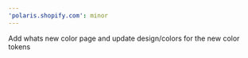 ```yaml
---
'polaris.shopify.com': minor
---
```


Add whats new color page and update design/colors for the new color tokens
